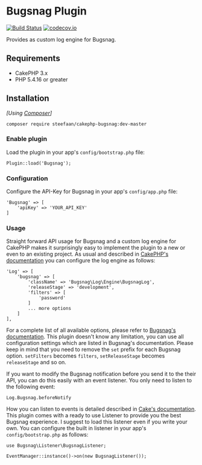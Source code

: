 # Bugsnag Plugin

[![Build Status](https://travis-ci.org/steefaan/cakephp-bugsnag.svg?branch=master)](https://travis-ci.org/steefaan/cakephp-bugsnag)
[![codecov.io](https://codecov.io/github/steefaan/cakephp-bugsnag/coverage.svg?branch=master)](https://codecov.io/github/steefaan/cakephp-bugsnag?branch=master)

Provides as custom log engine for Bugsnag.

## Requirements

* CakePHP 3.x
* PHP 5.4.16 or greater

## Installation

_[Using [Composer](http://getcomposer.org/)]_

```
composer require steefaan/cakephp-bugsnag:dev-master
```

### Enable plugin

Load the plugin in your app's `config/bootstrap.php` file:

```
Plugin::load('Bugsnag');
```

### Configuration

Configure the API-Key for Bugsnag in your app's `config/app.php` file:

```
'Bugsnag' => [
    'apiKey' => 'YOUR_API_KEY'
]
```

### Usage

Straight forward API usage for Bugsnag and a custom log engine for CakePHP makes it surprisingly easy to implement the plugin to a new or even to an existing project. As usual and described in [CakePHP's documentation](http://book.cakephp.org/3.0/en/core-libraries/logging.html#logging-configuration) you can configure the log engine as follows:

```
'Log' => [
    'bugsnag' => [
        'className' => 'Bugsnag\Log\Engine\BugsnagLog',
        'releaseStage' => 'development',
        'filters' => [
            'password'
        ]
        ... more options
    ]
],
```

For a complete list of all available options, please refer to [Bugsnag's documentation](https://bugsnag.com/docs/notifiers/php#additional-configuration). This plugin doesn't know any limitation, you can use all configuration settings which are listed in Bugsnag's documentation. Please keep in mind that you need to remove the `set` prefix for each Bugsnag option. `setFilters` becomes `filters`, `setReleaseStage` becomes `releaseStage` and so on.

If you want to modify the Bugsnag notification before you send it to the their API, you can do this easily with an event listener. You only need to listen to the following event:

```
Log.Bugsnag.beforeNotify
```

How you can listen to events is detailed described in [Cake's documentation](http://book.cakephp.org/3.0/en/core-libraries/events.html#registering-listeners). This plugin comes with a ready to use Listener to provide you the best Bugsnag experience. I suggest to load this listener even if you write your own. You can configure the built in listener in your app's `config/bootstrap.php` as follows:

```
use Bugsnag\Listener\BugsnagListener;

EventManager::instance()->on(new BugsnagListener());
```
